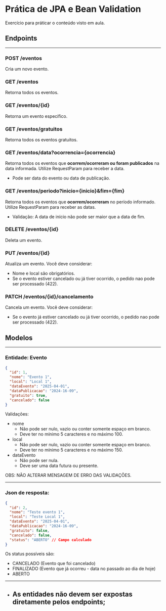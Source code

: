 # Prática de JPA e Bean Validation
Exercício para práticar o conteúdo visto em aula.

## Endpoints

---

### POST /eventos
Cria um novo evento.

### GET /eventos
Retorna todos os eventos.

### GET /eventos/{id}
Retorna um evento específico.

### GET /eventos/gratuitos
Retorna todos os eventos gratuitos.

### GET /eventos/data?ocorrencia={ocorrencia}
Retorna todos os eventos que **ocorrem/ocorreram ou foram publicados** na data informada. Utilize RequestParam para receber a data.
- Pode ser data do evento ou data de publicação.

### GET /eventos/periodo?inicio={inicio}&fim={fim}
Retorna todos os eventos que **ocorrem/ocorreram** no período informado. Utilize RequestParam para receber as datas.
- Validação: A data de início não pode ser maior que a data de fim.

### DELETE /eventos/{id}
Deleta um evento.

### PUT /eventos/{id}
Atualiza um evento. Você deve considerar:
- Nome e local são obrigatórios. 
- Se o evento estiver cancelado ou já tiver ocorrido, o pedido nao pode ser processado (422).

### PATCH /eventos/{id}/cancelamento
Cancela um evento. Você deve considerar:
- Se o evento já estiver cancelado ou já tiver ocorrido, o pedido nao pode ser processado (422).

## Modelos

---

### Entidade: Evento
```json
{
  "id": 1,
  "nome": "Evento 1",
  "local": "Local 1",
  "dataEvento": "2025-04-01",
  "dataPublicacao": "2024-16-09",
  "gratuito": true,
  "cancelado": false
}
```

Validações:
- nome
  - Não pode ser nulo, vazio ou conter somente espaço em branco.
  - Deve ter no mínimo 5 caracteres e no máximo 100.
- local
    - Não pode ser nulo, vazio ou conter somente espaço em branco.
    - Deve ter no mínimo 5 caracteres e no máximo 150.
- dataEvento
  - Não pode ser nula.
  - Deve ser uma data futura ou presente.

OBS: NÃO ALTERAR MENSAGEM DE ERRO DAS VALIDAÇÕES.

---
### Json de resposta:
```json
{
  "id": 2,
  "nome": "Teste evento 1",
  "local": "Teste Local 1",
  "dataEvento": "2025-04-01",
  "dataPublicacao": "2024-16-09",
  "gratuito": false,
  "cancelado": false,
  "status": "ABERTO" // Campo calculado
}
```

Os status possíveis são:
- CANCELADO (Evento que foi cancelado)
- FINALIZADO (Evento que já ocorreu - data no passado ao dia de hoje)
- ABERTO

---
- ## As entidades não devem ser expostas diretamente pelos endpoints;